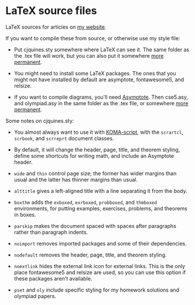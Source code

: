 # LaTeX source files

LaTeX sources for articles on [my website](https://cjquines.com/).

If you want to compile these from source, or otherwise use my style file:

- Put cjquines.sty somewhere where LaTeX can see it. The same folder as the .tex file will work, but you can also put it somewhere [more permanent](https://tex.stackexchange.com/q/1137).

- You might need to install some LaTeX packages. The ones that you might not have installed by default are asymptote, fontawesome5, and relsize.

- If you want to compile diagrams, you'll need [Asymptote](https://asymptote.sourceforge.io/). Then cse5.asy, and olympiad.asy in the same folder as the .tex file, or somewhere [more permanent](https://asymptote.sourceforge.io/doc/Search-paths.html).

Some notes on cjquines.sty:

- You almost always want to use it with [KOMA-script](http://mirrors.ibiblio.org/CTAN/macros/latex/contrib/koma-script/doc/scrguien.pdf), with the `scrartcl`, `scrbook`, and `scrreprt` document classes.

- By default, it will change the header, page, title, and theorem styling, define some shortcuts for writing math, and include an Asymptote header.

- `wide` and `thin` control page size; the former has wider margins than usual and the latter has thinner margins than usual.

- `alttitle` gives a left-aligned title with a line separating it from the body.

- `boxthm` adds the `exboxed`, `exrboxed`, `probboxed`, and `thmboxed` environments, for putting examples, exercises, problems, and theorems in boxes.

- `parskip` makes the document spaced with spaces after paragraphs rather than paragraph indents.

- `noimport` removes imported packages and some of their dependencies.

- `nodefault` removes the header, page, title, and theorem styling.

- `noextlink` hides the external link icon for external links. This is the only place fontawesome5 and relsize are used, so you can use this option if these packages aren't available.

- `pset` and `oly` include specific styling for my homework solutions and olympiad papers.

<!-- TODO: talk about tsqx, and clean up tsqx while we're at it -->
